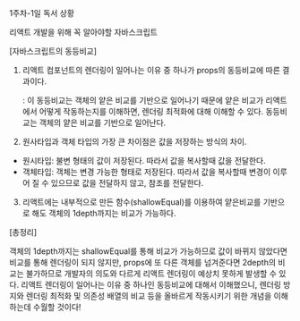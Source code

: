 1주차-1일 독서 상황

리액트 개발을 위해 꼭 알아야할 자바스크립트

[자바스크립트의 동등비교]

1. 리액트 컴포넌트의 렌더링이 일어나는 이유 중 하나가 props의 동등비교에 따른 결과이다.

   : 이 동등비교는 객체의 얕은 비교를 기반으로 일어나기 때문에 얕은 비교가 리액트에서 어떻게 작동하는지를 이해하면, 렌더링 최적화에 대해 이해할 수 있다.
   동등비교는 객체의 얕은 비교를 기반으로 일어난다.

2. 원사타입과 객체 타입의 가장 큰 차이점은 값을 저장하는 방식의 차이.

- 원시타입: 불변 형태의 값이 저장된다. 따라서 값을 복사할때 값을 전달한다.
- 객체타입: 객체는 변경 가능한 형태로 저장된다. 따라서 값을 복사할때 변경이 이루어 질 수 있으므로 값을 전달하지 않고, 참조를 전달한다.

3. 리액트에는 내부적으로 만든 함수(shallowEqual)를 이용하여 얕은비교를 기반으로 해도 객체의 1depth까지는 비교가 가능하다.

[총정리]

객체의 1depth까지는 shallowEqual를 통해 비교가 가능하므로 값이 바뀌지 않았다면 비교를 통해 렌더링이 되지 않지만, props에 또 다른 객체를 넘겨준다면 2depth의 비교는 불가하므로 개발자의 의도와 다르게 리액트 렌더링이 예상치 못하게 발생할 수 있다.
리액트 렌더링이 일어나는 이유 중 하나인 동등비교에 대해서 이해했으니, 렌더링 방지와 렌더링 최적화 및 의존성 배열의 비교 등을 올바르게 작동시키기 위한 개념을 이해하는데 수월할 것이다!
